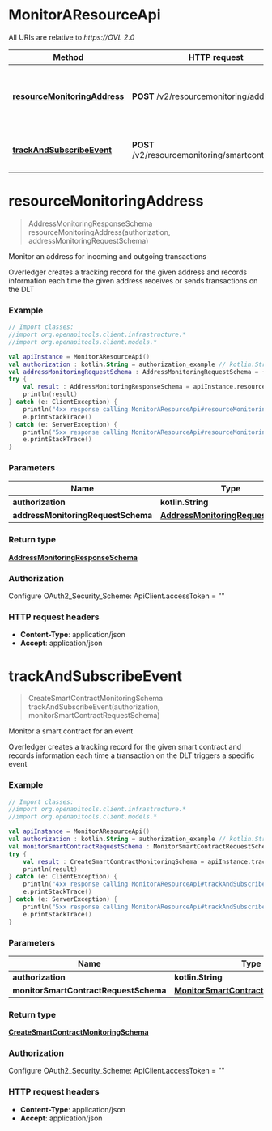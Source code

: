 # MonitorAResourceApi

All URIs are relative to *https://OVL 2.0*

Method | HTTP request | Description
------------- | ------------- | -------------
[**resourceMonitoringAddress**](MonitorAResourceApi.md#resourceMonitoringAddress) | **POST** /v2/resourcemonitoring/address | Monitor an address for incoming and outgoing transactions
[**trackAndSubscribeEvent**](MonitorAResourceApi.md#trackAndSubscribeEvent) | **POST** /v2/resourcemonitoring/smartcontractevent | Monitor a smart contract for an event


<a name="resourceMonitoringAddress"></a>
# **resourceMonitoringAddress**
> AddressMonitoringResponseSchema resourceMonitoringAddress(authorization, addressMonitoringRequestSchema)

Monitor an address for incoming and outgoing transactions

Overledger creates a tracking record for the given address and records information each time the given address receives or sends transactions on the DLT

### Example
```kotlin
// Import classes:
//import org.openapitools.client.infrastructure.*
//import org.openapitools.client.models.*

val apiInstance = MonitorAResourceApi()
val authorization : kotlin.String = authorization_example // kotlin.String | 
val addressMonitoringRequestSchema : AddressMonitoringRequestSchema = {"callBackURL":"https://callbackurl/endpoint","location":{"technology":"Ethereum","network":"Ropsten"},"addressId":"0xd8b31B65878a6B1a6cAf9f4819C1A42d68a7A116"} // AddressMonitoringRequestSchema | 
try {
    val result : AddressMonitoringResponseSchema = apiInstance.resourceMonitoringAddress(authorization, addressMonitoringRequestSchema)
    println(result)
} catch (e: ClientException) {
    println("4xx response calling MonitorAResourceApi#resourceMonitoringAddress")
    e.printStackTrace()
} catch (e: ServerException) {
    println("5xx response calling MonitorAResourceApi#resourceMonitoringAddress")
    e.printStackTrace()
}
```

### Parameters

Name | Type | Description  | Notes
------------- | ------------- | ------------- | -------------
 **authorization** | **kotlin.String**|  |
 **addressMonitoringRequestSchema** | [**AddressMonitoringRequestSchema**](AddressMonitoringRequestSchema.md)|  |

### Return type

[**AddressMonitoringResponseSchema**](AddressMonitoringResponseSchema.md)

### Authorization


Configure OAuth2_Security_Scheme:
    ApiClient.accessToken = ""

### HTTP request headers

 - **Content-Type**: application/json
 - **Accept**: application/json

<a name="trackAndSubscribeEvent"></a>
# **trackAndSubscribeEvent**
> CreateSmartContractMonitoringSchema trackAndSubscribeEvent(authorization, monitorSmartContractRequestSchema)

Monitor a smart contract for an event

Overledger creates a tracking record for the given smart contract and records information each time a transaction on the DLT triggers a specific event

### Example
```kotlin
// Import classes:
//import org.openapitools.client.infrastructure.*
//import org.openapitools.client.models.*

val apiInstance = MonitorAResourceApi()
val authorization : kotlin.String = authorization_example // kotlin.String | 
val monitorSmartContractRequestSchema : MonitorSmartContractRequestSchema = {"callBackURL":"https://test-post.free.beeceptor.com/comments","eventParams":[{"selectedIntegerLength":"B256","type":"UINT","value":"3"},{"selectedIntegerLength":"B256","type":"UINT","value":"2"}],"eventName":"mul","location":{"technology":"Ethereum","network":"Ethereum Ropsten Testnet"},"smartContractId":"0x8781d54e454377451D9C6928538Db544Caa65CDf"} // MonitorSmartContractRequestSchema | 
try {
    val result : CreateSmartContractMonitoringSchema = apiInstance.trackAndSubscribeEvent(authorization, monitorSmartContractRequestSchema)
    println(result)
} catch (e: ClientException) {
    println("4xx response calling MonitorAResourceApi#trackAndSubscribeEvent")
    e.printStackTrace()
} catch (e: ServerException) {
    println("5xx response calling MonitorAResourceApi#trackAndSubscribeEvent")
    e.printStackTrace()
}
```

### Parameters

Name | Type | Description  | Notes
------------- | ------------- | ------------- | -------------
 **authorization** | **kotlin.String**|  |
 **monitorSmartContractRequestSchema** | [**MonitorSmartContractRequestSchema**](MonitorSmartContractRequestSchema.md)|  |

### Return type

[**CreateSmartContractMonitoringSchema**](CreateSmartContractMonitoringSchema.md)

### Authorization


Configure OAuth2_Security_Scheme:
    ApiClient.accessToken = ""

### HTTP request headers

 - **Content-Type**: application/json
 - **Accept**: application/json

